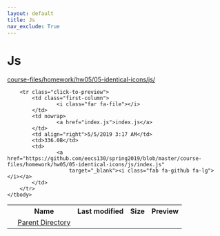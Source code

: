 ```yaml
---
layout: default
title: Js
nav_exclude: True
---
```


# Js

[course-files/homework/hw05/05-identical-icons/js/](.)

<table class="tbl-files">
    <tbody>
        <tr>
            <th valign="top"></th>
            <th>Name</th>
            <th>Last modified</th>
            <th>Size</th>
            <th>Preview</th>
        </tr>
        <tr>
            <td valign="top">
                <i class="fa fa-folder-open"></i>
            </td>
            <td><a href="../">Parent Directory</a></td>
            <td>&nbsp;</td>
            <td>&nbsp;</td>
            <td>&nbsp;</td>
        </tr>

        <tr class="click-to-preview">
            <td class="first-column">
                    <i class="far fa-file"></i>
            </td>
            <td nowrap>
                    <a href="index.js">index.js</a>
            </td>
            <td align="right">5/5/2019 3:17 AM</td>
            <td>336.0B</td>
            <td>
                    <a href="https://github.com/eecs130/spring2019/blob/master/course-files/homework/hw05/05-identical-icons/js/index.js"
                        target="_blank"><i class="fab fa-github fa-lg"></i></a>
            </td>
        </tr>
    </tbody>
</table>

